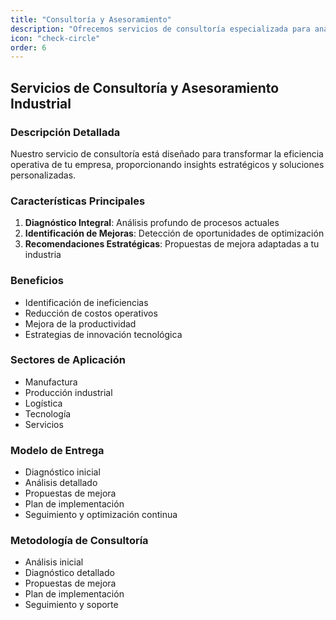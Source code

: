 ```yaml
---
title: "Consultoría y Asesoramiento"
description: "Ofrecemos servicios de consultoría especializada para analizar tus procesos actuales e identificar oportunidades de mejora y optimización."
icon: "check-circle"
order: 6
---
```


## Servicios de Consultoría y Asesoramiento Industrial

### Descripción Detallada

Nuestro servicio de consultoría está diseñado para transformar la eficiencia operativa de tu empresa, proporcionando insights estratégicos y soluciones personalizadas.

### Características Principales

1. **Diagnóstico Integral**: Análisis profundo de procesos actuales
2. **Identificación de Mejoras**: Detección de oportunidades de optimización
3. **Recomendaciones Estratégicas**: Propuestas de mejora adaptadas a tu industria

### Beneficios

- Identificación de ineficiencias
- Reducción de costos operativos
- Mejora de la productividad
- Estrategias de innovación tecnológica

### Sectores de Aplicación

- Manufactura
- Producción industrial
- Logística
- Tecnología
- Servicios

### Modelo de Entrega

- Diagnóstico inicial
- Análisis detallado
- Propuestas de mejora
- Plan de implementación
- Seguimiento y optimización continua

### Metodología de Consultoría

- Análisis inicial
- Diagnóstico detallado
- Propuestas de mejora
- Plan de implementación
- Seguimiento y soporte